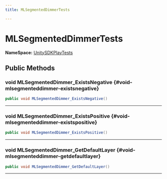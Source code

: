 ```yaml
---
title: MLSegmentedDimmerTests

---
```


# MLSegmentedDimmerTests



**NameSpace:** 
[UnitySDKPlayTests](/unity-api/api/UnitySDKPlayTests/UnitySDKPlayTests.md) 








## Public Methods

### void MLSegmentedDimmer_ExistsNegative {#void-mlsegmenteddimmer-existsnegative}

```csharp
public void MLSegmentedDimmer_ExistsNegative()
```






-----------

### void MLSegmentedDimmer_ExistsPositive {#void-mlsegmenteddimmer-existspositive}

```csharp
public void MLSegmentedDimmer_ExistsPositive()
```






-----------

### void MLSegmentedDimmer_GetDefaultLayer {#void-mlsegmenteddimmer-getdefaultlayer}

```csharp
public void MLSegmentedDimmer_GetDefaultLayer()
```






-----------

